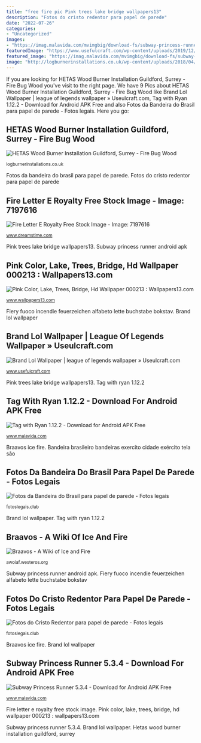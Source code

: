 ```yaml
---
title: "free fire pic Pink trees lake bridge wallpapers13"
description: "Fotos do cristo redentor para papel de parede"
date: "2022-07-26"
categories:
- "Uncategorized"
images:
- "https://imag.malavida.com/mvimgbig/download-fs/subway-princess-runner-22286-3.jpg"
featuredImage: "https://www.usefulcraft.com/wp-content/uploads/2019/12/Brand-Lol-5.jpg"
featured_image: "https://imag.malavida.com/mvimgbig/download-fs/subway-princess-runner-22286-3.jpg"
image: "http://logburnerinstallations.co.uk/wp-content/uploads/2018/04/modern-fireplace-surround-0107.jpg"
---
```


If you are looking for HETAS Wood Burner Installation Guildford, Surrey - Fire Bug Wood you've visit to the right page. We have 9 Pics about HETAS Wood Burner Installation Guildford, Surrey - Fire Bug Wood like Brand Lol Wallpaper | league of legends wallpaper » Useulcraft.com, Tag with Ryan 1.12.2 - Download for Android APK Free and also Fotos da Bandeira do Brasil para papel de parede - Fotos legais. Here you go:

## HETAS Wood Burner Installation Guildford, Surrey - Fire Bug Wood

![HETAS Wood Burner Installation Guildford, Surrey - Fire Bug Wood](http://logburnerinstallations.co.uk/wp-content/uploads/2018/04/modern-fireplace-surround-0107.jpg "Subway princess runner android apk")

<small>logburnerinstallations.co.uk</small>

Fotos da bandeira do brasil para papel de parede. Fotos do cristo redentor para papel de parede

## Fire Letter E Royalty Free Stock Image - Image: 7197616

![Fire Letter E Royalty Free Stock Image - Image: 7197616](https://thumbs.dreamstime.com/x/fire-letter-e-7197616.jpg "Brand lol wallpaper")

<small>www.dreamstime.com</small>

Pink trees lake bridge wallpapers13. Subway princess runner android apk

## Pink Color, Lake, Trees, Bridge, Hd Wallpaper 000213 : Wallpapers13.com

![Pink Color, Lake, Trees, Bridge, Hd Wallpaper 000213 : Wallpapers13.com](https://www.wallpapers13.com/wp-content/uploads/2015/12/Pink-color-lake-trees-bridge-HD-wallpaper-000213-1600x1200.jpg "Pink trees lake bridge wallpapers13")

<small>www.wallpapers13.com</small>

Fiery fuoco incendie feuerzeichen alfabeto lette buchstabe bokstav. Brand lol wallpaper

## Brand Lol Wallpaper | League Of Legends Wallpaper » Useulcraft.com

![Brand Lol Wallpaper | league of legends wallpaper » Useulcraft.com](https://www.usefulcraft.com/wp-content/uploads/2019/12/Brand-Lol-5.jpg "Tag with ryan 1.12.2")

<small>www.usefulcraft.com</small>

Pink trees lake bridge wallpapers13. Tag with ryan 1.12.2

## Tag With Ryan 1.12.2 - Download For Android APK Free

![Tag with Ryan 1.12.2 - Download for Android APK Free](https://imag.malavida.com/mvimgbig/download-fs/tag-with-ryan-26025-3.jpg "Fotos da bandeira do brasil para papel de parede")

<small>www.malavida.com</small>

Braavos ice fire. Bandeira brasileiro bandeiras exercito cidade exército tela são

## Fotos Da Bandeira Do Brasil Para Papel De Parede - Fotos Legais

![Fotos da Bandeira do Brasil para papel de parede - Fotos legais](https://fotoslegais.club/wp-content/uploads/2019/11/fotos-da-bandeira-do-brasil-8.jpg "Tag with ryan 1.12.2")

<small>fotoslegais.club</small>

Brand lol wallpaper. Tag with ryan 1.12.2

## Braavos - A Wiki Of Ice And Fire

![Braavos - A Wiki of Ice and Fire](https://awoiaf.westeros.org/images/7/7b/Titan_of_Braavos.jpg "Fire letter e royalty free stock image")

<small>awoiaf.westeros.org</small>

Subway princess runner android apk. Fiery fuoco incendie feuerzeichen alfabeto lette buchstabe bokstav

## Fotos Do Cristo Redentor Para Papel De Parede - Fotos Legais

![Fotos do Cristo Redentor para papel de parede - Fotos legais](https://fotoslegais.club/wp-content/uploads/2019/11/fotos-do-cristo-redentor-3.jpg "Subway princess runner android apk")

<small>fotoslegais.club</small>

Braavos ice fire. Brand lol wallpaper

## Subway Princess Runner 5.3.4 - Download For Android APK Free

![Subway Princess Runner 5.3.4 - Download for Android APK Free](https://imag.malavida.com/mvimgbig/download-fs/subway-princess-runner-22286-3.jpg "Fire letter e royalty free stock image")

<small>www.malavida.com</small>

Fire letter e royalty free stock image. Pink color, lake, trees, bridge, hd wallpaper 000213 : wallpapers13.com

Subway princess runner 5.3.4. Brand lol wallpaper. Hetas wood burner installation guildford, surrey
